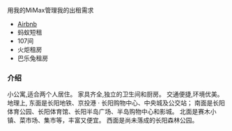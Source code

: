 用我的MiMax管理我的出租需求

+ [Airbnb](https://zh.airbnb.com/manage-your-space/9845647/details/photos)
+ 蚂蚁短租
+ 107间
+ 火炬租房
+ 巴乐兔租房

### 介绍

小公寓,适合两个人居住。
家具齐全,独立的卫生间和厨房。
交通便捷,环境优美。
地理上,
东面是长阳地铁、京投港 · 长阳购物中心、中央城及公交站；
南面是长阳体育公园、长阳体育馆、长阳半岛广场、半岛购物中心和影城。
北面是赛木小镇、菜市场、集市等，丰富又便宜。
西面是尚未落成的长阳森林公园。